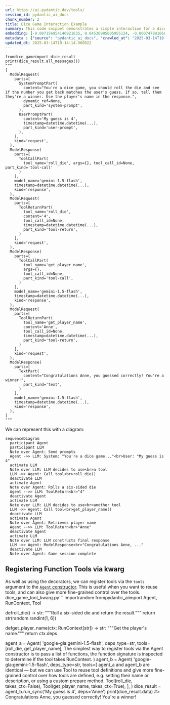 ```yaml
---
url: https://ai.pydantic.dev/tools/
session_id: pydantic_ai_docs
chunk_number: 2
title: Dice Game Interaction Example
summary: This code snippet demonstrates a simple interaction for a dice game, where the user makes a guess, and the system rolls a die to determine if the guess matches the result. It illustrates the structure of requests and responses, including system prompts and user prompts.
embedding: [-0.007156954146921635, 0.04536985605955124, -0.0007478916668333113, -0.02004215493798256, -0.006117284297943115, 0.02763509936630726, 0.006365463603287935, 0.01697009801864624, -0.021008042618632317, -0.013213870115578175, 0.004276062361896038, -0.04370638728141785, 0.050735898315906525, -0.0423380471765995, 0.014582210220396519, -0.01597738079726696, -0.0447259321808815, 0.051594462245702744, -0.005594095215201378, 0.07244152575731277, 0.04035261273384094, 0.01959945634007454, 0.020967796444892883, 0.02259102277457714, 0.00446722749620676, 0.011885776184499264, 0.017466455698013306, 0.037830572575330734, -0.02103487215936184, -0.01939823105931282, 0.02854732610285282, -0.011657719500362873, -0.015454191714525223, -0.03734762966632843, -0.027353383600711823, -0.025917967781424522, 0.012630313634872437, 0.03174011781811714, -0.0010505698155611753, 0.0028691538609564304, -0.016232267022132874, -0.01927749440073967, 0.02234955132007599, 0.03224989399313927, -0.0515408031642437, 0.01707741804420948, -0.040916044265031815, 0.030988873913884163, 0.040164798498153687, -4.621920015779324e-05, -0.028037551790475845, 0.049528539180755615, 0.014595625922083855, 0.014018775895237923, -0.00831735972315073, -0.025354532524943352, -0.036945175379514694, 0.018016474321484566, 0.009155803360044956, -0.0306132510304451, -0.0036120149306952953, -0.013012643903493881, -0.0030234274454414845, 0.05956302955746651, -0.03125717490911484, -0.008142963983118534, -0.08875428140163422, 0.028735138475894928, 0.00858566164970398, 0.023852042853832245, 0.017372550442814827, 0.026588723063468933, -0.01851283386349678, -0.014743191190063953, -0.028359515592455864, -0.005748369265347719, 0.009048483334481716, 0.04993098974227905, 0.027366798371076584, 0.011396124958992004, -0.002860769396647811, -0.016031041741371155, 0.03879646211862564, 0.007056341040879488, -0.03648906201124191, -0.07625140994787216, -0.035415854305028915, -0.035093892365694046, -0.015561512671411037, -0.06594861298799515, -0.014112682081758976, 0.0007713680970482528, 0.0046483310870826244, 0.01839209720492363, 0.11268681287765503, 0.03273283690214157, 0.019009191542863846, -0.007391718216240406, 0.002257090061903, 0.03182061016559601, 0.04883095249533653, -0.017037173733115196, -0.05532386153936386, -0.016822531819343567, 0.04888461157679558, 0.0026058824732899666, -0.014474889263510704, 0.01101379469037056, -0.08939820528030396, 0.0036489064805209637, -0.10587194561958313, 0.007257567252963781, -0.012040049768984318, 0.0023006892297416925, -0.05167495459318161, 0.046201594173908234, 0.026065533980727196, -0.004936755634844303, 0.0008719813195057213, -0.057684917002916336, -0.05443846434354782, -0.03434264659881592, 0.016044456511735916, -0.00039239157922565937, 0.0002756383328232914, 0.02226906083524227, -0.04606744274497032, -0.05484091490507126, 0.003368866164237261, -0.008290530182421207, 0.010316209867596626, 0.0026964345015585423, 0.014380984008312225, -0.017909154295921326, -0.01793598383665085, -0.023100797086954117, -0.013247407972812653, -0.020297041162848473, -0.033967025578022, 0.036193933337926865, 0.013844380155205727, -0.01498466357588768, -0.013609616085886955, 0.0016223882557824254, 0.0028725075535476208, 0.05411650240421295, -0.053714048117399216, 0.013153502717614174, -0.05688001215457916, 0.039037931710481644, 0.03050593100488186, -0.012637021020054817, 0.0115705206990242, -0.030210798606276512, -0.034423138946294785, -0.01471636164933443, -0.019237248227000237, 0.031686458736658096, -0.005473359487950802, -0.006710902322083712, 0.0004825242795050144, 0.0239191185683012, -0.030881553888320923, -0.009933879598975182, -0.04681868851184845, -0.015548096969723701, -0.015467606484889984, -0.018257947638630867, -0.04072823375463486, 0.020471438765525818, 0.007170369382947683, -0.026521647348999977, -0.012811417691409588, 0.008424680680036545, 0.0004039201885461807, -0.05827518180012703, -0.03600611910223961, -0.04727480188012123, -0.02465694770216942, -0.037615932524204254, -0.030049817636609077, -0.01973360776901245, -0.05784589797258377, -0.03356457129120827, -0.03388653323054314, -0.005647755693644285, 0.04773091524839401, -0.04107702523469925, 0.012522992677986622, 0.0418551042675972, 0.03573781996965408, 0.054706767201423645, 0.05607510358095169, -0.021008042618632317, -0.02025679685175419, -0.04381370544433594, 0.09009578824043274, -0.01992141827940941, 0.018472587689757347, -0.04724797233939171, -0.0034275571815669537, 0.012154078111052513, 0.04362589493393898, -0.011966266669332981, -0.017453040927648544, -0.03461094945669174, -0.007398426067084074, 0.0038467790000140667, 0.00040874123806133866, -0.014032191596925259, 0.007955152541399002, -0.08081254363059998, 0.029352232813835144, -0.04118434712290764, -0.04480642452836037, 0.014689531177282333, -0.01730547472834587, 0.019653117284178734, -0.005956302862614393, 0.01525296550244093, 0.006915482692420483, 0.013509002514183521, 0.033215779811143875, -0.05870446562767029, -0.028815628960728645, 0.024589871987700462, 0.016835946589708328, -0.039386723190546036, 0.02666921354830265, 0.05924106761813164, -0.006194421090185642, 0.01481026690453291, 0.008129549212753773, -0.029271742329001427, 0.06154846400022507, -0.04260634630918503, 0.017466455698013306, -0.010101567953824997, -0.01585664413869381, -0.015561512671411037, 0.010081445798277855, -0.030157137662172318, 0.0024365170393139124, 0.0005672070547007024, -0.014501719735562801, 0.04266000911593437, -0.006298387888818979, 0.0029362293425947428, 0.014246832579374313, 0.023623986169695854, 0.09025677293539047, -0.0499846525490284, 0.03375238552689552, -0.0019535734318196774, -0.0015620203921571374, -0.0030301350634545088, 0.008961284533143044, -0.025824062526226044, -0.03334993124008179, 0.0015335133066400886, 0.0119595592841506, -0.007076463662087917, -0.0376695916056633, 0.02147757075726986, -0.0013289330527186394, -0.015118814073503017, 0.004138557240366936, 0.0009189341217279434, -0.015521267428994179, -0.00036388449370861053, 0.014622455462813377, -0.005057491362094879, 0.016339588910341263, 0.018137210980057716, -0.018351852893829346, -0.0005546304164454341, 0.04113068804144859, 0.057684917002916336, -0.009880218654870987, -0.013435219414532185, 0.012315059080719948, 0.0460406132042408, 0.03284015879034996, 0.012938860803842545, -0.02477768436074257, -0.013978530652821064, -0.04343808442354202, 0.0034258803352713585, -0.019908003509044647, 0.010202181525528431, 0.018579909577965736, 0.03968185558915138, 0.0363549143075943, -0.017815249040722847, -0.002042448613792658, -0.013965115882456303, 2.5913146600942127e-05, -0.03369872272014618, -0.029996156692504883, -0.008015520870685577, 0.0016198729863390326, 0.0019066206878051162, -0.01706400327384472, 0.022108079865574837, -0.009424105286598206, 0.011879068799316883, 0.020686078816652298, -0.013730351813137531, 0.051406651735305786, -0.003184408647939563, 0.01829819194972515, 0.06396318227052689, 0.009162511676549911, -0.002258766908198595, -0.030720572918653488, 0.0015519590815529227, 0.0209275521337986, -0.02709849551320076, 0.02943272329866886, -0.03702566772699356, -0.039708685129880905, -0.0013406712096184492, 0.04770408570766449, 0.002317457925528288, -0.013804134912788868, -0.0004825242795050144, 0.009719237685203552, -0.01206687930971384, -0.02433498576283455, 0.005044076591730118, 0.008632615208625793, -0.03356457129120827, -0.03715981915593147, 0.10088153183460236, 0.014702945947647095, 0.018257947638630867, -0.03517438471317291, 0.01839209720492363, 0.00023979485558811575, 0.06525103002786636, -0.0423380471765995, 0.02876196801662445, -0.04504789412021637, -0.03042544052004814, -0.0053928690031170845, 0.03890378028154373, 0.027474118396639824, 0.040379442274570465, -0.034959740936756134, 0.00870639830827713, 0.01796281524002552, 0.014702945947647095, -0.00821674708276987, 0.0548945777118206, -0.029996156692504883, -0.01892870105803013, -0.03989649936556816, 0.012368719093501568, 0.014166342094540596, 0.008699689991772175, -0.04826751723885536, 0.015387116000056267, -0.002350995782762766, -0.009350322186946869, -0.024388646706938744, 0.04008430987596512, -0.02170562744140625, -0.02919125184416771, 0.011469908058643341, 0.03879646211862564, 0.04011113941669464, 0.03434264659881592, -0.05014563351869583, 0.003558354452252388, -0.024643532931804657, 0.00525871803984046, -0.013965115882456303, 0.0055203125812113285, 0.018096966668963432, 0.017479870468378067, 0.04376004636287689, -0.020216550678014755, 0.024080099537968636, -0.021665381267666817, 0.026374081149697304, 0.039064761251211166, 0.02666921354830265, 0.006167590618133545, -0.036086611449718475, 0.0006590166594833136, 0.04392102733254433, -0.057792238891124725, -0.012241275981068611, 0.000427815830335021, -0.027366798371076584, 0.006831638049334288, 0.01663471944630146, 0.05103102698922157, 0.0295400433242321, -0.028708307072520256, -0.02590455301105976, -0.0008158055716194212, -0.024952080100774765, -0.022658098489046097, 0.007592944893985987, 0.041157517582178116, 0.04904559627175331, 0.005379453767091036, 0.02644115686416626, 0.022175155580043793, 0.07839782536029816, -0.002476762281730771, 0.030130308121442795, -0.017546946182847023, -0.04193559288978577, -0.07110001146793365, 0.02048485353589058, -0.024482551962137222, 0.03085472248494625, 0.03568415716290474, -0.030559590086340904, -0.06272899359464645, 0.026078948751091957, -0.026280174031853676, 0.016165191307663918, 0.04982367157936096, 0.008833841420710087, -0.029915666207671165, 0.04021846130490303, -0.03968185558915138, -0.008163086138665676, 0.021786117926239967, 0.062192387878894806, -0.006888652220368385, -0.028681477531790733, -0.01709083281457424, 0.02060558833181858, 0.01719815470278263, -0.004410213325172663, -0.0001553216716274619, 0.006697487086057663, -0.014931002631783485, 0.035845138132572174, 0.06610959768295288, -0.03270600736141205, -0.023114211857318878, -0.03638174384832382, -0.04440397024154663, 0.05256034806370735, -0.03485242277383804, 0.0027769249863922596, -0.02613260969519615, -0.028386345133185387, 0.024267910048365593, 0.0018999130697920918, -0.052828650921583176, 0.10367187112569809, 0.013978530652821064, 0.03533536568284035, -0.028466835618019104, 0.05288231372833252, -0.008196623995900154, -0.01651398465037346, 0.038850121200084686, -0.023275192826986313, -0.00404465151950717, 0.0012123894412070513, -0.007364888209849596, -0.01892870105803013, -0.002909399103373289, 0.00876005832105875, 0.0084917563945055, -0.01002778485417366, -0.0012258044444024563, 0.0018932055681943893, -0.043250273913145065, 0.01929090917110443, -0.011744917370378971, 0.022228816524147987, -0.0002873765188269317, 0.010960133746266365, -0.0249923262745142, 0.0015192597638815641, 0.019773852080106735, -0.010430238209664822, 0.05167495459318161, -0.03383287414908409, -0.05521653965115547, -0.021665381267666817, 0.015548096969723701, -0.0001246136671397835, -0.0027433873619884253, 0.04024529084563255, -0.015387116000056267, 0.06192408874630928, 0.0392257422208786, 0.05137982219457626, -0.013535832986235619, -0.029566872864961624, -0.002277212683111429, 0.012764465063810349, -0.017345720902085304, -0.007774048484861851, 0.049501705914735794, 0.02468377910554409, 0.005577326752245426, 0.02390570193529129, -0.004856265150010586, -0.004155326168984175, 0.05068223550915718, -0.023959362879395485, -0.037293970584869385, 0.009377152658998966, 0.021450739353895187, 0.007827709428966045, -0.021222682669758797, 0.005339208524674177, -0.0016634720377624035, -0.018003059551119804, -0.011221728287637234, 0.011490030214190483, -0.0008912655175663531, 0.015574927441775799, -0.007532577030360699, 0.02465694770216942, -0.010752200148999691, -0.004611439537256956, -0.003246453357860446, -0.023208117112517357, -0.021195853129029274, 0.007398426067084074, -0.03428898751735687, 0.01860673911869526, -0.012912031263113022, -0.03447679802775383, 0.0038333639968186617, 0.01663471944630146, 0.007472209166735411, 0.006989265326410532, -0.026078948751091957, -0.002087724395096302, 0.027500947937369347, -0.014582210220396519, -0.024375231936573982, 0.0037528732791543007, 0.04134532809257507, 0.013522417284548283, -0.0028523849323391914, 0.010410115122795105, -0.014461474493145943, 0.042257554829120636, -0.002672957954928279, 0.016111532226204872, -0.03758910298347473, 0.02004215493798256, -0.0014102620771154761, -0.019223833456635475, 0.009518011473119259, 0.0028842459432780743, -0.045986954122781754, -0.0004305407637730241, -0.015185889787971973, 0.01851283386349678, 0.011590643785893917, -0.0014941063709557056, 0.028708307072520256, 0.04663087800145149, 0.027138741686940193, -0.006083746440708637, -0.01585664413869381, 0.009276539087295532, -0.011308927088975906, -0.008525294251739979, -0.006653888151049614, 0.006160883232951164, -0.01024242676794529, 0.03141815587878227, -0.004705345258116722, -0.022778835147619247, -0.013073012232780457, 0.007224029861390591, -0.02422766573727131, -0.006087100133299828, 0.0013247408205643296, 0.0015418976545333862, -0.009008237160742283, -0.002139708027243614, 0.008505171164870262, 0.0008506010053679347, -0.039923328906297684, 0.012985813431441784, 0.0008795273024588823, 0.0032229770440608263, 0.012912031263113022, -0.03624759241938591, -0.02193368412554264, -0.01786890998482704, 0.0184189286082983, -0.031552307307720184, 0.019800683483481407, 0.046228423714637756, -0.014890757389366627, -0.028064383193850517, 0.009645454585552216, -0.0012140662875026464, -0.010108275339007378, 0.03957453742623329, 0.008069180883467197, -0.07555382698774338, 0.016500569880008698, 0.00573160033673048, 0.0012241275981068611, -0.01738596521317959, -0.0184189286082983, -0.013669983483850956, 0.004812666215002537, -0.04703332856297493, 0.0004171256732661277, 0.06358756124973297, -0.015145644545555115, -0.0251130610704422, 0.032759666442871094, -0.010007662698626518, -0.009142388589680195, 0.014380984008312225, 0.016124946996569633, 0.011771747842431068, 0.0015896889381110668, -0.006395647302269936, 0.05312378332018852, -0.03230355307459831, 0.023623986169695854, 0.025636250153183937, 0.002921137260273099, -0.01730547472834587, 0.018673814833164215, 0.02929857186973095, -0.0038266563788056374, -0.0279838927090168, -0.03941355645656586, 0.019478721544146538, 0.024764269590377808, 0.010383284650743008, -0.0022503824438899755, -0.0003728977753780782, 0.016017625108361244, -0.012858370319008827, 0.009464350529015064, 0.020417777821421623, -0.001499137026257813, -0.023288607597351074, -0.03831351548433304, 0.003020073752850294, -0.006935605313628912, 0.02776925079524517, -0.012127247639000416, 0.012590068392455578, -0.0274472888559103, -0.022765420377254486, 0.00925641693174839, -0.028279025107622147, 0.008692982606589794, -0.0058556897565722466, -0.019666532054543495, 0.00831065233796835, 0.020417777821421623, 0.03592563048005104, -0.0031307481694966555, 0.009685699827969074, 0.009913756512105465, -0.024509381502866745, 0.0011067454470321536, -0.007297812961041927, 0.00324980728328228, -0.0017992998473346233, 0.044886913150548935, 0.0015351901529356837, -0.02543502300977707, -0.060099635273218155, 0.05027978494763374, 0.003343713004142046, -0.015091984532773495, -0.03678419440984726, 0.030318118631839752, 0.04692601040005684, 0.004624854773283005, 0.031096193939447403, -0.00826369971036911, 0.01741279661655426, 0.01695668324828148, -0.0054096379317343235, -0.006851760670542717, -0.006989265326410532, -0.0025488685350865126, 0.020873891189694405, 0.030720572918653488, 0.007525869179517031, 0.0047757746651768684, -0.020967796444892883, -0.06932922452688217, -0.009102143347263336, 0.0011386063415557146, -0.014850512146949768, -0.0265484768897295, -0.03753544017672539, -0.03909159079194069, 0.000983494333922863, -0.005030661355704069, 0.04397468641400337, -0.00996741745620966, 0.0003842167498078197, -0.004950170870870352, -0.03407434746623039, 0.018875041976571083, -0.04679185897111893, 0.023543495684862137, 0.0009097112342715263, 0.007485623937100172, 0.017332306131720543, 0.0025857598520815372, -0.02841317467391491, 0.006828284356743097, -0.040701404213905334, -0.010369869880378246, 0.014515134505927563, -0.0059797796420753, 0.008733227849006653, 0.036945175379514694, -0.011557105928659439, -0.001676048617810011, -0.00751916179433465, -0.016916437074542046, 0.01232847385108471, -0.04502106457948685, -0.008639322593808174, -0.027380213141441345, -0.05628974735736847, 0.02587772160768509, -0.026588723063468933, 0.002117908326908946, 0.012925446033477783, -0.019411645829677582, -0.017761588096618652, -0.00024189097166527063, -0.0387427993118763, 0.02324836328625679, -0.014622455462813377, 0.031901098787784576, -0.023328853771090508, 0.02688385359942913, -0.008196623995900154, 0.011610766872763634, -0.015185889787971973, -0.004121788311749697, 0.02344958856701851, 0.02369106188416481, -0.02699117548763752, -0.022939816117286682, -0.04198925197124481, -0.007096586283296347, 0.03603294864296913, 0.0051949964836239815, -0.007847831584513187, 0.028359515592455864, 0.010403407737612724, -0.025421608239412308, 0.010436945594847202, 0.024616703391075134, -0.029271742329001427, 0.01860673911869526, 0.013012643903493881, -0.03106936439871788, -0.014421229250729084, 0.011865653097629547, 0.03962819650769234, -0.04679185897111893, -0.0055035436525940895, -0.009866803884506226, 0.022094665095210075, -0.02370447665452957, -0.023959362879395485, -0.005848982371389866, -0.02523379772901535, -0.004376675467938185, 0.01475660689175129, -0.005627633072435856, -0.011697964742779732, -0.028064383193850517, -0.00628161896020174, -0.019518965855240822, -0.08091986179351807, 0.0036153686232864857, -0.0031458402518182993, 0.0030083355959504843, 0.005842274520546198, -0.018593324348330498, 0.0210482869297266, -0.06825601309537888, -0.0256496649235487, 0.004634915851056576, -0.009243002161383629, 0.004105019848793745, -0.021517815068364143, 0.012757756747305393, 0.02664238214492798, -0.04386736825108528, 0.005148043390363455, -0.012019926682114601, -0.013247407972812653, -0.029727855697274208, -0.0055136047303676605, 0.04802604764699936, -0.020203135907649994, 0.007653312757611275, 0.002347641857340932, 0.026011873036623, -0.011912605725228786, -0.004933401942253113, 0.014394398778676987, -0.05510921776294708, 0.00974606815725565, -0.025596005842089653, 0.0031659628730267286, -0.0060267322696745396, 0.02986200526356697, 0.06755843013525009, -0.020229965448379517, 0.0026444511022418737, 0.03074740245938301, 0.006459369324147701, 0.007056341040879488, -0.04695283994078636, 0.020095815882086754, 0.03163279965519905, 0.02951321378350258, 0.012489454820752144, 0.02048485353589058, 0.04287464916706085, -0.016782285645604134, 0.016044456511735916, -0.0027266184333711863, 0.016017625108361244, 0.01786890998482704, -0.049957819283008575, 0.01730547472834587, 0.007425256073474884, 0.018754305317997932, 0.011248558759689331, 0.007203907240182161, 0.0046651000156998634, 0.02491183578968048, 0.02841317467391491, 0.0570409931242466, -0.01047048345208168, 0.00137672433629632, -0.016768870875239372, 0.019250664860010147, 0.011449784971773624, 0.011939436197280884, -0.003494632663205266, 0.0002540484128985554, 0.006402355153113604, -0.014179757796227932, -0.0010556004708632827, -0.006080392748117447, 0.00020730517280753702, -0.027071665972471237, -0.00022260675905272365, 0.01860673911869526, -0.0150383235886693, -0.0015268056886270642, -0.001546089886687696, -0.021960513666272163, 0.011429662816226482, -0.003078764770179987, -0.009350322186946869, -0.00028800536529161036, -0.005540435202419758, -0.01929090917110443, -0.027500947937369347, 0.026266759261488914, -0.06251434981822968, -0.005721538793295622, 0.006419124081730843, -0.0005311539862304926, -0.03383287414908409, 0.005771845579147339, -0.001485722023062408, -0.00980643555521965, 0.013381559401750565, -0.028010722249746323, -0.02841317467391491, -0.000419431395130232, -0.05934838950634003, 0.029057100415229797, 0.01742621138691902, 0.01774817332625389, 0.026696043089032173, 0.03493291139602661, 0.004105019848793745, 0.011966266669332981, -0.00387025554664433, 0.0215848907828331, 0.0056142183020710945, -0.03600611910223961, -0.020189721137285233, 0.004453812260180712, 0.010658294893801212, -0.0125565305352211, -0.04376004636287689, 0.02752777934074402, -0.04000381752848625, -0.010644879192113876, 0.09433495998382568, 0.004158679861575365, -0.035040233284235, 0.005030661355704069, 0.003201177576556802, 0.02312762662768364, 0.01587005890905857, 0.03182061016559601, 0.00898140762001276, 0.011194898746907711, -0.00387025554664433, -0.006539859808981419, -0.0010027785319834948, 0.016339588910341263, 0.002631035866215825, 0.023422759026288986, -0.019223833456635475, 0.014287077821791172, -0.036650046706199646, -0.004772420972585678, 0.041264839470386505, -0.031015703454613686, -0.014689531177282333, -0.021061701700091362, -0.015829814597964287, -0.006908774841576815, 0.021397080272436142, -0.008015520870685577, -0.01982751302421093, -0.027031419798731804, 0.007633190136402845, -0.011308927088975906, 0.013401681557297707, -0.0023124273866415024, -0.02578381635248661, 0.006375524681061506, 0.0352817066013813, 0.027608269825577736, -0.03039860911667347, 0.021222682669758797, 0.006761208642274141, -0.028386345133185387, -0.01277787983417511, -0.017882324755191803, 0.006982557941228151, 0.057792238891124725, -0.025810645893216133, -0.0003062415053136647, -0.016983512789011, -0.010899766348302364, -0.03053276054561138, -0.02126292884349823, -0.011168068274855614, -0.011751624755561352, -0.03157913684844971, -0.004453812260180712, 0.00503736874088645, 0.011597351171076298, 0.02700459025800228, 0.015735909342765808, 0.017037173733115196, -0.0018848211038857698, -0.03383287414908409, 0.06407050043344498, -0.012207738123834133, 0.02159830555319786, -0.012133955024182796, -0.009866803884506226, 0.0031592552550137043, 0.00847834162414074, 0.019317738711833954, 0.0036489064805209637, 0.00099271722137928, 0.014890757389366627, 0.016795702278614044, 0.010403407737612724, -0.030881553888320923, -0.012019926682114601, 0.009008237160742283, 0.004074835684150457, 0.06026061624288559, 0.007049633655697107, 0.010812568478286266, 0.0003022589080501348, -0.024053268134593964, -0.013924870640039444, 0.009357030503451824, 0.0012442502193152905, 0.016768870875239372, 0.033993855118751526, 0.0024365170393139124, -0.015454191714525223, -0.009886926040053368, -0.003866901621222496, -0.012576653622090816, -0.0059831333346664906, 0.012408964335918427, 0.018096966668963432, 0.023047136142849922, 0.010872935876250267, -0.01548102218657732, 0.00498370872810483, -0.035630498081445694, -0.030827892944216728, -0.006140760611742735, -0.022121494635939598, 0.012247983366250992, 0.008015520870685577, 0.010819275863468647, -0.010718662291765213, -0.0018462527077645063, 0.024106929078698158, 0.004105019848793745, 0.0037662885151803493, -0.011664426885545254, 0.0054364679381251335, -0.028708307072520256, -0.004255939740687609, 0.05950937047600746, -0.03555000573396683, 0.04051359370350838, -0.020082399249076843, -0.0009088728111237288, -0.0051279207691550255, 0.003974222578108311, 0.00751916179433465, -0.010725369676947594, -0.021236099302768707, 0.011389417573809624, 0.024858174845576286, 0.013421804644167423, 0.029674194753170013, 0.0005609187646768987, 0.006268204189836979, 0.01073878537863493, -0.006989265326410532, 0.02271175943315029, -0.02996932715177536, -0.00011539079423528165, -0.04330393299460411, 0.028037551790475845, 0.021732456982135773, -0.0030703803058713675, 0.004121788311749697, 0.009638747200369835, 0.024174004793167114, 0.016111532226204872, -0.018244531005620956, -0.04274049773812294, -0.04252585768699646, 0.015615172684192657, 0.02908392995595932, 0.02048485353589058, 0.022067833691835403, -0.03407434746623039, -0.005885873921215534, 0.02080681547522545, 0.027581438422203064, 0.014327323995530605, -0.02940589189529419, -0.03732080012559891, -0.019451890140771866, -0.012261399067938328, -0.02951321378350258, -0.018351852893829346, -0.004202279262244701, 0.008444803766906261, -0.002802078379318118, 0.03302796930074692, -0.04550400748848915, -0.002766863675788045, -0.031471818685531616, 0.029996156692504883, 0.013180333189666271, 0.0295400433242321, -0.002802078379318118, 0.0016425108769908547, 0.01123514398932457, 0.014434644021093845, -0.012026634067296982, 0.011979681439697742, 0.009672285057604313, 0.0028423236217349768, -0.004644977394491434, 0.016795702278614044, -0.0030418732203543186, -0.027380213141441345, -0.00043682908290065825, 0.01200651191174984, -0.019532380625605583, 0.008505171164870262, -0.005604156758636236, 0.0130059365183115, 0.007908199913799763, -0.03772325441241264, -0.020068984478712082, 0.04075506329536438, 0.0028389699291437864, 0.027742421254515648, 0.02444230578839779, -0.03842083737254143, 0.018486004322767258, -0.050172463059425354, -0.0021715688053518534, -0.030237628147006035, 0.04837483912706375, 0.01894211769104004, 0.01972019299864769, 0.004212340340018272, -0.009410690516233444, -0.01322728581726551, -0.013307776302099228, 0.018915286287665367, -0.018754305317997932, 0.05301646143198013, 0.005459944251924753, -0.002986535895615816, -0.029486382380127907, -0.04536985605955124, 0.00015301594976335764, -0.04947487637400627, -0.0019518965855240822, 0.015467606484889984, -0.034315817058086395, 0.003575123380869627, 0.013200455345213413, 0.01906285248696804, 0.004323014989495277, 0.010436945594847202, -0.01827136240899563, 0.012221152894198895, -0.0321694016456604, 0.020578758791089058, 0.0013834318378940225, 0.06857797503471375, -0.004094958305358887, -0.00019368046196177602, 0.016500569880008698, 0.026011873036623, -0.0025589298456907272, 0.007331350352615118, 0.0037092743441462517, -0.010121691040694714, -0.011121115647256374, 0.0053660389967262745, 0.029808346182107925, 0.03096204437315464, -0.013254115357995033, 0.013804134912788868, -0.005852336063981056, -0.011691257357597351, -0.004577901680022478, 0.022725174203515053, 0.024737438187003136, 0.037964724004268646, -0.012851662933826447, -0.023503249511122704, -0.018646985292434692, -0.0015620203921571374, 0.007559407036751509, 0.01585664413869381, -0.03997698798775673, 0.005859043449163437, 0.047650422900915146, 0.007881369441747665, -0.01481026690453291, 0.0045041185803711414, -0.013187040574848652, -0.03318895027041435, 0.010926596820354462, 0.01381754968315363, 0.01937139965593815, -0.0011536983074620366, 0.009873511269688606, 8.405396511079744e-05, 0.005252010654658079, -0.012080295011401176, -0.012449209578335285, 0.006694133393466473, 0.008109426125884056, 0.014179757796227932, -0.06090454012155533, 0.010363162495195866, 0.006875236984342337, 0.02599845826625824, -0.007666727993637323, 0.01074549276381731, -0.005312378518283367, -0.00898811500519514, -0.029164420440793037, -0.0024314862675964832, 0.04834800958633423, -0.0006757855298928916, 0.0368378572165966, -0.01558834221214056, 0.007633190136402845, -0.016929851844906807, 0.02135683409869671, -0.0024046560283750296, -0.015561512671411037, 0.005493482109159231, -0.036623213440179825, -0.002262120833620429, 0.042042914777994156, -0.005567265208810568, 0.007163661997765303, 0.00169281754642725, -0.025958212092518806, -0.0007042926154099405, 0.013690106570720673, 0.020404363051056862, -0.028600987046957016, 0.008880794048309326, 0.03152547776699066, 0.037615932524204254, -0.020203135907649994, -0.00399434519931674, 0.011141237802803516, -0.043357592076063156, 0.009437520988285542, 0.010557681322097778, -0.005275486968457699, -0.022094665095210075, 0.021625136956572533, 0.033645063638687134, 0.005174873862415552, -0.0011017147917300463, 0.02986200526356697, 0.004289477132260799, 0.00553708104416728, -0.005711477715522051, -0.004822727292776108, -0.01972019299864769, 0.009705822914838791, 0.0194921363145113, -0.008364313282072544, 0.0027802789118140936, 0.03171328827738762, 0.005168166011571884, 0.0009935556445270777, -0.020431192591786385, 0.006127345375716686, 0.0047086989507079124, 0.02216174080967903, 0.009403983131051064, 0.012643729336559772, 0.002215167973190546, 0.010919888503849506, -0.022993477061390877, -0.023275192826986313, -0.0387427993118763, 0.007807586342096329, -0.0407818965613842, -0.038823291659355164, 0.03469144180417061, 0.01344863511621952, 0.010779030621051788, 0.02091413550078869, 0.01471636164933443, 0.025314288213849068, 0.015091984532773495, -0.027152156457304955, 0.00399099150672555, -0.018875041976571083, 0.0008241900359280407, 0.013951701112091541, 0.025193551555275917, -0.024200834333896637, -0.049072425812482834, -0.020565344020724297, -0.011771747842431068, -0.035845138132572174, 0.0033537743147462606, 0.007385010831058025, -0.015011493116617203, 0.02554234489798546, 0.019760437309741974, -0.03444996848702431, -0.004732175264507532, -0.005654463544487953, 0.005379453767091036, -0.010061322711408138, -0.0034074345603585243, -0.0007089040009304881, 0.015574927441775799, -0.026575306430459023, 0.03359140455722809, -0.033457253128290176, 0.016044456511735916, -0.033323101699352264, 0.007545992266386747, -0.05918740853667259, -0.008572246879339218, 0.0058120908215641975, 0.0056578172370791435, -0.021343419328331947, -0.0008246092475019395, 0.010094860568642616, 0.012697389349341393, 0.03436947986483574, 0.010611341334879398, 0.0037729961331933737, 0.015521267428994179, 0.0016936559695750475, 0.0006858468404971063, -0.00904177501797676, -0.003759580897167325, 0.01047048345208168, 0.02610577829182148, -0.036623213440179825, 0.009276539087295532, -0.0060267322696745396, 0.010638171806931496, -0.011899190954864025, -0.0005445691058412194, 0.01970677822828293, 0.017037173733115196, 0.016379833221435547, -0.003695859108120203, 0.01786890998482704, -0.028896119445562363, -0.017104249447584152, -0.018231116235256195, -0.007371595595031977, 0.0022839203011244535, -0.003571769455447793, -0.00039469730108976364, -0.028708307072520256, 0.018982362002134323, 0.02234955132007599, -0.017037173733115196, -0.008511879481375217, 0.012087002396583557, 0.03340359032154083, 0.015400531701743603, -0.00920275691896677, -0.048321180045604706, -0.01359620038419962, -0.011637596413493156, -0.012838248163461685, 0.01096684206277132, 0.0009180956985801458, 0.008116133511066437, 0.005875812377780676, -0.006949020083993673, 0.0285204965621233, 0.028171703219413757, 0.002287273993715644, 0.033215779811143875, -0.0005940372357144952, 0.03753544017672539, -0.0015125521458685398, 0.03249136358499527, -0.04311612248420715, -0.004779128357768059, -0.01377730444073677, 0.022108079865574837, -0.014179757796227932, 0.004671807400882244, -0.03157913684844971, 0.018150625750422478, 0.01309984177350998, 0.0016089731361716986, 0.011221728287637234, 0.04239170625805855, -0.012019926682114601, -0.008189916610717773, 0.008746643550693989, -0.009283247403800488, -0.015199304558336735, -0.03533536568284035, -0.011543691158294678, -0.0016567644197493792, -0.01872747577726841, -0.05398235097527504, 0.049206577241420746, -0.017023758962750435, -0.009061898104846478, -0.025059401988983154, 0.031874269247055054, 0.012569946236908436, -0.004936755634844303, 0.014528550207614899, -0.01588347554206848, 0.012804710306227207, 0.006150822155177593, -0.019357984885573387, -0.003947392106056213, 0.013455342501401901, -0.006858468521386385, 0.010202181525528431, -0.019572626799345016, 2.655507887538988e-05, 0.025502098724246025, -0.02599845826625824, 0.004527595359832048, 0.026159439235925674, -0.0037562272045761347, 0.038179367780685425, 0.012918738648295403, -0.023610571399331093, -0.007539284415543079, -0.003920562099665403, -0.012905322946608067, -0.00404465151950717, 0.023302024230360985, -0.002198399044573307, 0.015199304558336735, 0.009665577672421932, 0.01695668324828148, 0.0009474412072449923, -0.025287458673119545, 0.006804808042943478, -0.02436181530356407, -0.004289477132260799, -0.01827136240899563, -0.012261399067938328, -0.020001908764243126, -0.001036316272802651, 0.025703325867652893, -0.0010421853512525558, 0.026575306430459023, 0.03614027053117752, 0.016151776537299156, 0.029003439471125603, -0.031149854883551598, 0.02005556970834732, -0.031015703454613686, -0.0036019536200910807, 0.022845910862088203, 0.024415476247668266, -0.012053464539349079, -0.0319279320538044, -0.013361436314880848, -0.02479109913110733, 0.003883670549839735, 0.0236776452511549, 0.002614266937598586, 0.007499039173126221, 0.024817928671836853, -0.018110381439328194, 0.015561512671411037, -0.04139899089932442, 0.031552307307720184, 0.027299722656607628, 0.015373701229691505, 0.015816399827599525, -0.0034309111069887877, 0.009611916728317738, 0.010490605607628822, -0.0018915287218987942, -0.008169794455170631, -0.020417777821421623, -0.0013406712096184492, -0.010671709664165974, -0.015199304558336735, 0.008900917135179043, -0.019089683890342712, 0.028386345133185387, 0.008578954264521599, -0.04612110182642937, 0.009839973412454128, 0.011744917370378971, -0.007787463720887899, 0.017131078988313675, 0.01918358914554119, 0.03675736486911774, -0.014112682081758976, 0.004158679861575365, 0.0038031800650060177, -0.010155227966606617, 0.00402117520570755, 0.02943272329866886, -0.003930623177438974, -0.044028349220752716, 0.0009466027840971947, -0.044457633048295975, 0.03139132633805275, -0.0017439626390114427, 0.01709083281457424, 0.00826369971036911, -0.012133955024182796, -0.008350897580385208, 0.013951701112091541, -0.010832690633833408, 0.036086611449718475, 0.032759666442871094, 0.006808161735534668, -0.009719237685203552, -0.03074740245938301, -0.011704672127962112, -0.004111727233976126, -0.04370638728141785, 0.030801063403487206, 0.00030142045579850674, -0.01521272026002407, 0.03544268757104874, 0.036864686757326126, -0.025582589209079742, -0.0047690668143332005, -0.0012626959942281246, 0.0017557007959112525, 0.033671893179416656, 0.012053464539349079, -0.02169221267104149, -0.0015016524121165276, 0.009169219061732292, -0.0493943877518177, -0.0022671513725072145, -0.03125717490911484, -0.010926596820354462, -0.020672664046287537, 0.030130308121442795, -0.021088533103466034, 0.030586421489715576, -0.03901110216975212, 0.04121117666363716, -0.00858566164970398, 0.016715209931135178, -0.0026545124128460884, -0.019693361595273018, 0.009585087187588215, -0.0036925054155290127]
metadata : {"source": "pydantic_ai_docs", "crawled_at": "2025-03-14T10:14:14.960922", "url_path": "/tools/", "chunk_size": 4445}
updated_dt: 2025-03-14T10:14:14.960922
---
```

```
fromdice_gameimport dice_result
print(dice_result.all_messages())
"""
[
  ModelRequest(
    parts=[
      SystemPromptPart(
        content="You're a dice game, you should roll the die and see if the number you get back matches the user's guess. If so, tell them they're a winner. Use the player's name in the response.",
        dynamic_ref=None,
        part_kind='system-prompt',
      ),
      UserPromptPart(
        content='My guess is 4',
        timestamp=datetime.datetime(...),
        part_kind='user-prompt',
      ),
    ],
    kind='request',
  ),
  ModelResponse(
    parts=[
      ToolCallPart(
        tool_name='roll_die', args={}, tool_call_id=None, part_kind='tool-call'
      )
    ],
    model_name='gemini-1.5-flash',
    timestamp=datetime.datetime(...),
    kind='response',
  ),
  ModelRequest(
    parts=[
      ToolReturnPart(
        tool_name='roll_die',
        content='4',
        tool_call_id=None,
        timestamp=datetime.datetime(...),
        part_kind='tool-return',
      )
    ],
    kind='request',
  ),
  ModelResponse(
    parts=[
      ToolCallPart(
        tool_name='get_player_name',
        args={},
        tool_call_id=None,
        part_kind='tool-call',
      )
    ],
    model_name='gemini-1.5-flash',
    timestamp=datetime.datetime(...),
    kind='response',
  ),
  ModelRequest(
    parts=[
      ToolReturnPart(
        tool_name='get_player_name',
        content='Anne',
        tool_call_id=None,
        timestamp=datetime.datetime(...),
        part_kind='tool-return',
      )
    ],
    kind='request',
  ),
  ModelResponse(
    parts=[
      TextPart(
        content="Congratulations Anne, you guessed correctly! You're a winner!",
        part_kind='text',
      )
    ],
    model_name='gemini-1.5-flash',
    timestamp=datetime.datetime(...),
    kind='response',
  ),
]
"""

```

We can represent this with a diagram:
```
sequenceDiagram
  participant Agent
  participant LLM
  Note over Agent: Send prompts
  Agent ->> LLM: System: "You're a dice game..."<br>User: "My guess is 4"
  activate LLM
  Note over LLM: LLM decides to use<br>a tool
  LLM ->> Agent: Call tool<br>roll_die()
  deactivate LLM
  activate Agent
  Note over Agent: Rolls a six-sided die
  Agent -->> LLM: ToolReturn<br>"4"
  deactivate Agent
  activate LLM
  Note over LLM: LLM decides to use<br>another tool
  LLM ->> Agent: Call tool<br>get_player_name()
  deactivate LLM
  activate Agent
  Note over Agent: Retrieves player name
  Agent -->> LLM: ToolReturn<br>"Anne"
  deactivate Agent
  activate LLM
  Note over LLM: LLM constructs final response
  LLM ->> Agent: ModelResponse<br>"Congratulations Anne, ..."
  deactivate LLM
  Note over Agent: Game session complete
```

## Registering Function Tools via kwarg
As well as using the decorators, we can register tools via the `tools` argument to the [`Agent` constructor](https://ai.pydantic.dev/api/agent/#pydantic_ai.agent.Agent.__init__). This is useful when you want to reuse tools, and can also give more fine-grained control over the tools.
dice_game_tool_kwarg.py```
importrandom
frompydantic_aiimport Agent, RunContext, Tool

defroll_die() -> str:
"""Roll a six-sided die and return the result."""
  return str(random.randint(1, 6))

defget_player_name(ctx: RunContext[str]) -> str:
"""Get the player's name."""
  return ctx.deps

agent_a = Agent(
  'google-gla:gemini-1.5-flash',
  deps_type=str,
  tools=[roll_die, get_player_name], 
The simplest way to register tools via the Agent constructor is to pass a list of functions, the function signature is inspected to determine if the tool takes RunContext[](https://ai.pydantic.dev/api/tools/#pydantic_ai.tools.RunContext).
[](https://ai.pydantic.dev/tools/#__code_2_annotation_1)
)
agent_b = Agent(
  'google-gla:gemini-1.5-flash',
  deps_type=str,
  tools=[ 
agent_a and agent_b are identical — but we can use Tool[](https://ai.pydantic.dev/api/tools/#pydantic_ai.tools.Tool) to reuse tool definitions and give more fine-grained control over how tools are defined, e.g. setting their name or description, or using a custom prepare[](https://ai.pydantic.dev/tools/#tool-prepare) method.
[](https://ai.pydantic.dev/tools/#__code_2_annotation_2)
    Tool(roll_die, takes_ctx=False),
    Tool(get_player_name, takes_ctx=True),
  ],
)
dice_result = agent_b.run_sync('My guess is 4', deps='Anne')
print(dice_result.data)
#> Congratulations Anne, you guessed correctly! You're a winner!